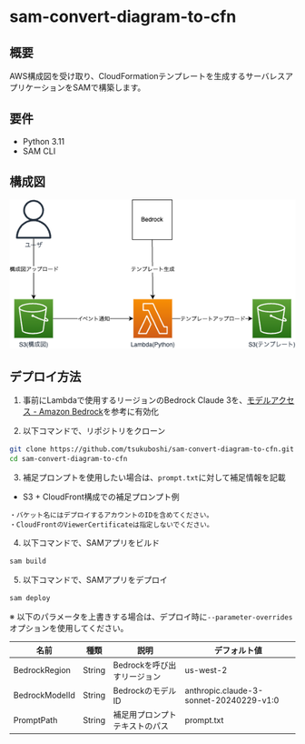 # sam-convert-diagram-to-cfn

## 概要

AWS構成図を受け取り、CloudFormationテンプレートを生成するサーバレスアプリケーションをSAMで構築します。  

## 要件

- Python 3.11
- SAM CLI

## 構成図

![diagram](./image/diagram.drawio.png)

## デプロイ方法

1. 事前にLambdaで使用するリージョンのBedrock Claude 3を、[モデルアクセス \- Amazon Bedrock](https://docs.aws.amazon.com/ja_jp/bedrock/latest/userguide/model-access.html#model-access-add)を参考に有効化

2. 以下コマンドで、リポジトリをクローン

```bash
git clone https://github.com/tsukuboshi/sam-convert-diagram-to-cfn.git
cd sam-convert-diagram-to-cfn
```

3. 補足プロンプトを使用したい場合は、`prompt.txt`に対して補足情報を記載

- S3 + CloudFront構成での補足プロンプト例

```txt
・バケット名にはデプロイするアカウントのIDを含めてください。
・CloudFrontのViewerCertificateは指定しないでください。
```

4. 以下コマンドで、SAMアプリをビルド

``` bash
sam build
```

5. 以下コマンドで、SAMアプリをデプロイ

``` bash
sam deploy
```

※ 以下のパラメータを上書きする場合は、デプロイ時に`--parameter-overrides`オプションを使用してください。

|名前|種類|説明|デフォルト値|
|---|---|---|---|
|BedrockRegion|String|Bedrockを呼び出すリージョン|us-west-2|
|BedrockModelId|String|BedrockのモデルID|anthropic.claude-3-sonnet-20240229-v1:0|
|PromptPath|String|補足用プロンプトテキストのパス|prompt.txt|
